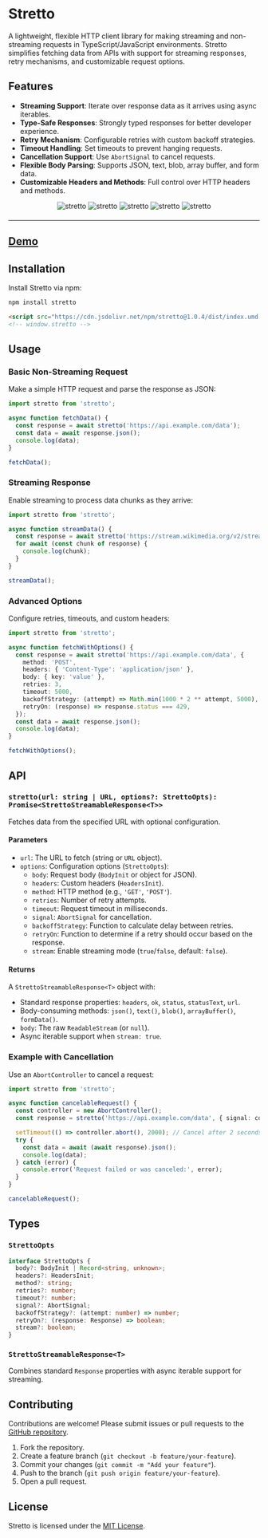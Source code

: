 # Stretto

A lightweight, flexible HTTP client library for making streaming and non-streaming requests in TypeScript/JavaScript environments. Stretto simplifies fetching data from APIs with support for streaming responses, retry mechanisms, and customizable request options.

## Features

- **Streaming Support**: Iterate over response data as it arrives using async iterables.
- **Type-Safe Responses**: Strongly typed responses for better developer experience.
- **Retry Mechanism**: Configurable retries with custom backoff strategies.
- **Timeout Handling**: Set timeouts to prevent hanging requests.
- **Cancellation Support**: Use `AbortSignal` to cancel requests.
- **Flexible Body Parsing**: Supports JSON, text, blob, array buffer, and form data.
- **Customizable Headers and Methods**: Full control over HTTP headers and methods.

<div align="center" style="width:100%; text-align:center; margin-bottom:20px;">
  <img src="https://badgen.net/bundlephobia/minzip/stretto" alt="stretto" />
  <img src="https://badgen.net/bundlephobia/dependency-count/stretto" alt="stretto" />
  <img src="https://badgen.net/npm/v/stretto" alt="stretto" />
  <img src="https://badgen.net/npm/dt/stretto" alt="stretto" />
  <img src="https://data.jsdelivr.com/v1/package/npm/stretto/badge" alt="stretto"/>
</div>

<hr />

## [Demo](https://wutility.github.io/stretto)

## Installation

Install Stretto via npm:

```bash
npm install stretto
```

```html
<script src="https://cdn.jsdelivr.net/npm/stretto@1.0.4/dist/index.umd.min.js"></script>
<!-- window.stretto -->
```

## Usage

### Basic Non-Streaming Request

Make a simple HTTP request and parse the response as JSON:

```typescript
import stretto from 'stretto';

async function fetchData() {
  const response = await stretto('https://api.example.com/data');
  const data = await response.json();
  console.log(data);
}

fetchData();
```

### Streaming Response

Enable streaming to process data chunks as they arrive:

```typescript
import stretto from 'stretto';

async function streamData() {
  const response = await stretto('https://stream.wikimedia.org/v2/stream/recentchange', { stream: true });
  for await (const chunk of response) {
    console.log(chunk);
  }
}

streamData();
```

### Advanced Options

Configure retries, timeouts, and custom headers:

```typescript
import stretto from 'stretto';

async function fetchWithOptions() {
  const response = await stretto('https://api.example.com/data', {
    method: 'POST',
    headers: { 'Content-Type': 'application/json' },
    body: { key: 'value' },
    retries: 3,
    timeout: 5000,
    backoffStrategy: (attempt) => Math.min(1000 * 2 ** attempt, 5000),
    retryOn: (response) => response.status === 429,
  });
  const data = await response.json();
  console.log(data);
}

fetchWithOptions();
```

## API

### `stretto(url: string | URL, options?: StrettoOpts): Promise<StrettoStreamableResponse<T>>`

Fetches data from the specified URL with optional configuration.

#### Parameters

- `url`: The URL to fetch (string or `URL` object).
- `options`: Configuration options (`StrettoOpts`):
  - `body`: Request body (`BodyInit` or object for JSON).
  - `headers`: Custom headers (`HeadersInit`).
  - `method`: HTTP method (e.g., `'GET'`, `'POST'`).
  - `retries`: Number of retry attempts.
  - `timeout`: Request timeout in milliseconds.
  - `signal`: `AbortSignal` for cancellation.
  - `backoffStrategy`: Function to calculate delay between retries.
  - `retryOn`: Function to determine if a retry should occur based on the response.
  - `stream`: Enable streaming mode (`true`/`false`, default: `false`).

#### Returns

A `StrettoStreamableResponse<T>` object with:
- Standard response properties: `headers`, `ok`, `status`, `statusText`, `url`.
- Body-consuming methods: `json()`, `text()`, `blob()`, `arrayBuffer()`, `formData()`.
- `body`: The raw `ReadableStream` (or `null`).
- Async iterable support when `stream: true`.

### Example with Cancellation

Use an `AbortController` to cancel a request:

```typescript
import stretto from 'stretto';

async function cancelableRequest() {
  const controller = new AbortController();
  const response = stretto('https://api.example.com/data', { signal: controller.signal });

  setTimeout(() => controller.abort(), 2000); // Cancel after 2 seconds
  try {
    const data = await (await response).json();
    console.log(data);
  } catch (error) {
    console.error('Request failed or was canceled:', error);
  }
}

cancelableRequest();
```

## Types

### `StrettoOpts`

```typescript
interface StrettoOpts {
  body?: BodyInit | Record<string, unknown>;
  headers?: HeadersInit;
  method?: string;
  retries?: number;
  timeout?: number;
  signal?: AbortSignal;
  backoffStrategy?: (attempt: number) => number;
  retryOn?: (response: Response) => boolean;
  stream?: boolean;
}
```

### `StrettoStreamableResponse<T>`

Combines standard `Response` properties with async iterable support for streaming.

## Contributing

Contributions are welcome! Please submit issues or pull requests to the [GitHub repository](https://github.com/username/stretto).

1. Fork the repository.
2. Create a feature branch (`git checkout -b feature/your-feature`).
3. Commit your changes (`git commit -m "Add your feature"`).
4. Push to the branch (`git push origin feature/your-feature`).
5. Open a pull request.

## License

Stretto is licensed under the [MIT License](LICENSE).
